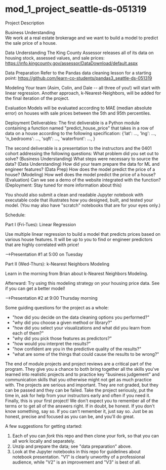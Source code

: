 # mod_1_project_seattle-ds-051319

Project Description

Business Understanding <br/>
We work at a real estate brokerage and we want to build a model to predict the sale price of a house.

Data Understanding
The King County Assessor releases all of its data on housing stock, assessed values, and sale prices: https://info.kingcounty.gov/assessor/DataDownload/default.aspx

Data Preparation
Refer to the Pandas data cleaning lesson for a starting point: https://github.com/learn-co-students/pandas3_seattle-ds-051319

Modeling
Your team (Asim, Colin, and Dale -- all three of you!) will start with linear regression. Another approach, k-Nearest-Neighbors, will be added for the final iteration of the project.

Evaluation
Models will be evaluated according to MAE (median absolute error) on houses with sale prices between the 5th and 95th percentiles.

Deployment
Deliverables:
The first deliverable is a Python module containing a function named "predict_house_price" that takes in a row of data on a house according to the following specification:
{'lat': …, 'lng': …, 'n_bedrooms': …, 'sqft': …, 'waterfront': …, }

The second deliverable is a presentation to the instructors and the 0401 cohort addressing the following questions:
What problem did you set out to solve? (Business Understanding)
What steps were necessary to source the data? (Data Understanding)
How did your team prepare the data for ML and engineer features? (Data Prep)
How does the model predict the price of a house? (Modeling)
How well does the model predict the price of a house? (Evaluation)
Can we see a demo of the website integrated with the function? (Deployment: Stay tuned for more information about this)

You should also submit a clean and readable Jupyter notebook with executable code that illustrates how you designed, built, and tested your model. (You may also have "scratch" notebooks that  are for your eyes only.)


Schedule:

Part I (Fri-Tues): Linear Regression

Use multiple linear regression to build a model that predicts prices based on various house features. It will be up to you to find or engineer predictors that are highly correlated with price!

-->Presentation #1 at 5:00 on Tuesday

Part II (Wed-Thurs): k-Nearest Neighbors Modeling

Learn in the morning from Brian about k-Nearest Neighbors Modeling.

Afterward: Try using this modeling strategy on your housing price data. See if you can get a better model!

-->Presentation #2 at 9:00 Thursday morning

Some guiding questions for the project as a whole:

* "how did you decide on the data cleaning options you performed?"
* "why did you choose a given method or library?"
* "how did you select your visualizations and what did you learn from each of them?"
* "why did you pick those features as predictors?"
* "how would you interpret the results?"
* "how confident are you in the predictive quality of the results?"
* "what are some of the things that could cause the results to be wrong?"

The end of module projects and project reviews are a critical part of the program. They give you a chance to both bring together all the skills you've learned into realistic projects and to practice key "business judgement" and communication skills that you otherwise might not get as much practice with.
The projects are serious and important. They are not graded, but they can be passed and they can be failed. Take the project seriously, put the time in, ask for help from your instructors early and often if you need it.
Finally, this is your first project! We don't expect you to remember all of the terms or to get all of the answers right. If in doubt, be honest. If you don't know something, say so. If you can't remember it, just say so. Just be as honest, precise and focused as you can be, and you'll do great.

A few suggestions for getting started:

1. Each of you can _fork_ this repo and then clone your fork, so that you can all work locally and separately.
2. Unzip and prepare the data; see "data preparation" above.
3. Look at the Jupyter notebooks in this repo for guidelines about notebook presentation. "V1" is clearly unworthy of a professional audience, while "V2" is an improvement and "V3" is best of all.
